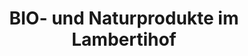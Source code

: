 ---
title: "BIO- und Naturprodukte im Lambertihof"
url: /oldenburg/bio-und-naturprodukte-im-lambertihof/
shop: Supermarkt
---